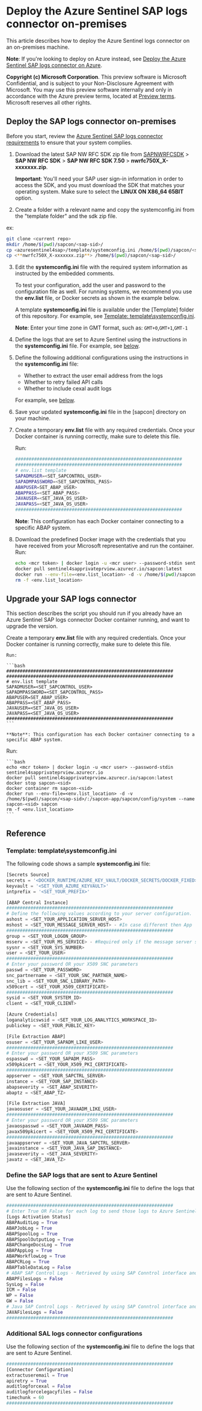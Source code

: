 # Deploy the Azure Sentinel SAP logs connector on-premises

This article describes how to deploy the Azure Sentinel logs connector on an on-premises machine.

**Note**: If you're looking to deploy on Azure instead, see [Deploy the Azure Sentinel SAP logs connector on Azure](deploy-azure.md).

**Copyright (c) Microsoft Corporation**.  This preview software is Microsoft Confidential, and is subject to your Non-Disclosure Agreement with Microsoft.  You may use this preview software internally and only in accordance with the Azure preview terms, located at [Preview terms](https://azure.microsoft.com/support/legal/preview-supplemental-terms/).  Microsoft reserves all other rights.


## Deploy the SAP logs connector on-premises

Before you start, review the [Azure Sentinel SAP logs connector requirements](prereqs.md) to ensure that your system complies.

1. Download the latest SAP NW RFC SDK zip file from [SAPNWRFCSDK](https://launchpad.support.sap.com/#/softwarecenter/template/products/_APP=00200682500000001943&_EVENT=DISPHIER&HEADER=Y&FUNCTIONBAR=N&EVENT=TREE&NE=NAVIGATE&ENR=01200314690100002214&V=MAINT) > **SAP NW RFC SDK** > **SAP NW RFC SDK 7.50** > **nwrfc750X_X-xxxxxxx.zip**.

    **Important**: You'll need your SAP user sign-in information in order to access the SDK, and you must download the SDK that matches your operating system. Make sure to select the **LINUX ON X86_64 65BIT** option.
2. Create a folder with a relevant name and copy the systemconfig.ini from the "template folder" and the sdk zip file.

ex:

```bash
git clone <current repo>
mkdir /home/$(pwd)/sapcon/<sap-sid>/
cp <azuresentinel4sap>/template/systemconfig.ini /home/$(pwd)/sapcon/<sap-sid>/
cp <**nwrfc750X_X-xxxxxxx.zip**> /home/$(pwd)/sapcon/<sap-sid>/
```

3. Edit the **systemconfig.ini** file with the required system information as instructed by the embedded comments.

    To test your configuration, add the user and password to the configuration file as well. For running systems, we recommend you use the **env.list** file, or Docker secrets as shown in the example below.

    A template **systemconfig.ini** file is available under the [Template] folder of this repository. For example, see [Template: template\systemconfig.ini](#template-templatesystemconfigini).

    **Note**: Enter your time zone in GMT format, such as: `GMT+0`,`GMT+1`,`GMT-1`

4. Define the logs that are set to Azure Sentinel using the instructions in the **systemconfig.ini** file. For example, see [below](#define-the-sap-logs-that-are-sent-to-azure-sentinel).

5. Define the following additional configurations using the instructions in the **systemconfig.ini** file:

    - Whether to extract the user email address from the logs
    - Whether to retry failed API calls
    - Whether to include cexal audit logs

    For example, see [below](#additional-sal-logs-connector-configurations).

6. Save your updated **systemconfig.ini** file in the [sapcon] directory on your machine. 

7. Create a temporary **env.list** file with any required credentials. Once your Docker container is running correctly, make sure to delete this file.

    Run:

    ```bash
    ##############################################################
    ##############################################################
    # env.list template
    SAPADMUSER=<SET_SAPCONTROL_USER>
    SAPADMPASSWORD=<SET_SAPCONTROL_PASS>
    ABAPUSER=SET_ABAP_USER>
    ABAPPASS=<SET_ABAP_PASS>
    JAVAUSER=<SET_JAVA_OS_USER>
    JAVAPASS=<SET_JAVA_OS_USER>
    ##############################################################
    ```

    **Note**: This configuration has each Docker container connecting to a specific ABAP system.

8. Download the predefined Docker image with the credentials that you have received from your Microsoft representative and run the container. 
Run:

    ```bash
    echo <mcr token> | docker login -u <mcr user> --password-stdin sentinel4sapprivateprview.azurecr.io 
    docker pull sentinel4sapprivateprview.azurecr.io/sapcon:latest
    docker run --env-file=<env.list_location> -d -v /home/$(pwd)/sapcon/<sap-sid>/:/sapcon-app/sapcon/config/system --name sapcon-<sid> sapcon
    rm -f <env.list_location>
    ```

## Upgrade your SAP logs connector

This section describes the script you should run if you already have an Azure Sentinel SAP logs connector Docker container running, and want to upgrade the version. 


Create a temporary **env.list** file with any required credentials. Once your Docker container is running correctly, make sure to delete this file.

    Run:

    ```bash
    ##############################################################
    ##############################################################
    # env.list template
    SAPADMUSER=<SET_SAPCONTROL_USER>
    SAPADMPASSWORD=<SET_SAPCONTROL_PASS>
    ABAPUSER=SET_ABAP_USER>
    ABAPPASS=<SET_ABAP_PASS>
    JAVAUSER=<SET_JAVA_OS_USER>
    JAVAPASS=<SET_JAVA_OS_USER>
    ##############################################################
    ```

    **Note**: This configuration has each Docker container connecting to a specific ABAP system.

Run:

    ```bash
    echo <mcr token> | docker login -u <mcr user> --password-stdin sentinel4sapprivateprview.azurecr.io 
    docker pull sentinel4sapprivateprview.azurecr.io/sapcon:latest
    docker stop sapcon-<sid> 
    docker container rm sapcon-<sid> 
    docker run --env-file=<env.list_location> -d -v /home/$(pwd)/sapcon/<sap-sid>/:/sapcon-app/sapcon/config/system --name sapcon-<sid> sapcon
    rm -f <env.list_location>
    ```


## Reference


### Template: template\systemconfig.ini

The following code shows a sample **systemconfig.ini** file:

```Python
[Secrets Source]
secrets = '<DOCKER_RUNTIME/AZURE_KEY_VAULT/DOCKER_SECRETS/DOCKER_FIXED>'
keyvault = '<SET_YOUR_AZURE_KEYVAULT>'
intprefix = '<SET_YOUR_PREFIX>'

[ABAP Central Instance]
##############################################################
# Define the following values according to your server configuration.
ashost = <SET_YOUR_APPLICATION_SERVER_HOST>
mshost = <SET_YOUR_MESSAGE_SERVER_HOST> - #In case different then App
##############################################################
group = <SET_YOUR_LOGON_GROUP>
msserv = <SET_YOUR_MS_SERVICE> - #Required only if the message server service is not defined as sapms<SYSID> in /etc/services
sysnr = <SET_YOUR_SYS_NUMBER>
user = <SET_YOUR_USER>
##############################################################
# Enter your password OR your X509 SNC parameters
passwd = <SET_YOUR_PASSWORD>
snc_partnername = <SET_YOUR_SNC_PARTNER_NAME>
snc_lib = <SET_YOUR_SNC_LIBRARY_PATH>
x509cert = <SET_YOUR_X509_CERTIFICATE>
##############################################################
sysid = <SET_YOUR_SYSTEM_ID>
client = <SET_YOUR_CLIENT>

[Azure Credentials]
loganalyticswsid = <SET_YOUR_LOG_ANALYTICS_WORKSPACE_ID>
publickey = <SET_YOUR_PUBLIC_KEY>

[File Extraction ABAP]
osuser = <SET_YOUR_SAPADM_LIKE_USER>
##############################################################
# Enter your password OR your X509 SNC parameters
ospasswd = <SET_YOUR_SAPADM_PASS>
x509pkicert = <SET_YOUR_X509_PKI_CERTIFICATE>
##############################################################
appserver = <SET_YOUR_SAPCTRL_SERVER>
instance = <SET_YOUR_SAP_INSTANCE>
abapseverity = <SET_ABAP_SEVERITY>
abaptz = <SET_ABAP_TZ>

[File Extraction JAVA]
javaosuser = <SET_YOUR_JAVAADM_LIKE_USER>
##############################################################
# Enter your password OR your X509 SNC parameters
javaospasswd = <SET_YOUR_JAVAADM_PASS>
javax509pkicert = <SET_YOUR_X509_PKI_CERTIFICATE>
##############################################################
javaappserver = <SET_YOUR_JAVA_SAPCTRL_SERVER>
javainstance = <SET_YOUR_JAVA_SAP_INSTANCE>
javaseverity = <SET_JAVA_SEVERITY>
javatz = <SET_JAVA_TZ>
```

### Define the SAP logs that are sent to Azure Sentinel

Use the following section of the **systemconfig.ini** file to define the logs that are sent to Azure Sentinel. 

```Python
##############################################################
# Enter True OR False for each log to send those logs to Azure Sentinel
[Logs Activation Status]
ABAPAuditLog = True
ABAPJobLog = True
ABAPSpoolLog = True
ABAPSpoolOutputLog = True
ABAPChangeDocsLog = True
ABAPAppLog = True
ABAPWorkflowLog = True
ABAPCRLog = True
ABAPTableDataLog = False
# ABAP SAP Control Logs - Retrieved by using SAP Conntrol interface and OS Login
ABAPFilesLogs = False
SysLog = False
ICM = False
WP = False
GW = False
# Java SAP Control Logs - Retrieved by using SAP Conntrol interface and OS Login
JAVAFilesLogs = False
##############################################################
```

### Additional SAL logs connector configurations

Use the following section of the **systemconfig.ini** file to define the logs that are sent to Azure Sentinel. 

```Python
##############################################################
[Connector Configuration]
extractuseremail = True
apiretry = True
auditlogforcexal = False
auditlogforcelegacyfiles = False
timechunk = 60
##############################################################
```


[initsetup.sh]: ../initsetup.sh
<!-- [configgen]: ./ConfigGen.md -->
[previewterms]: https://azure.microsoft.com/support/legal/preview-supplemental-terms/
[SAPNWRFCSDK]: https://launchpad.support.sap.com/#/softwarecenter/template/products/_APP=00200682500000001943&_EVENT=DISPHIER&HEADER=Y&FUNCTIONBAR=N&EVENT=TREE&NE=NAVIGATE&ENR=01200314690100002214&V=MAINT

<!-- ## Next steps

Continue with [Configure the Azure Sentinel SAP logs connector](config-gen.md). -->
